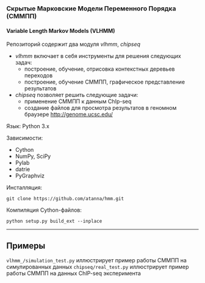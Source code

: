 ### Скрытые Марковские Модели Переменного Порядка (СММПП) 
#### Variable Length Markov Models (VLHMM) 

Репозиторий содержит два модуля *vlhmm*, *chipseq*
* *vlhmm* включает в себя инструменты для решения следующих задач:
    * построение, обучение, отрисовка контекстных деревьев переходов
    * построение, обучение СММПП, графическое представление результатов
* *chipseq* позволяет решить следующие задачи:
    * применение СММПП к данным ChIp-seq
    * создание файлов для просмотра результатов в геномном браузере http://genome.ucsc.edu/


Язык: Python 3.x

Зависимости:
* Cython
* NumPy, SciPy
* Pylab
* datrie
* PyGraphviz

Инсталляция:

    git clone https://github.com/atanna/hmm.git

Компиляция Cython-файлов:

    python setup.py build_ext --inplace
___
## Примеры
`vlhmm_/simulation_test.py` иллюстрирует пример работы СММПП на симулированных данных
`chipseq/real_test.py` иллюстрирует пример работы СММПП на данных ChIP-seq эксперимента


